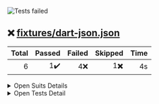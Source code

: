 ![Tests failed](https://img.shields.io/badge/tests-1%20passed%2C%204%20failed%2C%201%20skipped-critical)
## ❌️ <a id='user-content-r0' href='#r0'>fixtures/dart-json.json</a>
|Total|Passed|Failed|Skipped|Time|
|---:|---:|---:|---:|---:|
|6|1✔️|4❌️|1✖️|4s|

<details><summary>Open Suits Details</summary>
<p>

|Test suite|Passed|Failed|Skipped|Time|
|:---|---:|---:|---:|---:|
|[test/main_test.dart](#r0s0)|1✔️|3❌️|-|74ms|
|[test/second_test.dart](#r0s1)|-|1❌️|1✖️|51ms|

</p>
</details>


<details><summary>Open Tests Detail</summary>
<p>

#### ❌️ <a id='user-content-r0s0' href='#r0s0'>test/main_test.dart</a>
```
Test 1
  ✔️ Passing test
Test 1 Test 1.1
  ❌️ Failing test
	Expected: <2>
	  Actual: <1>
	
  ❌️ Exception in target unit
	Exception: Some error
Test 2
  ❌️ Exception in test
	Exception: Some error
```
#### ❌️ <a id='user-content-r0s1' href='#r0s1'>test/second_test.dart</a>
```
❌️ Timeout test
	TimeoutException after 0:00:00.000001: Test timed out after 0 seconds.
✖️ Skipped test
```

</p>
</details>
